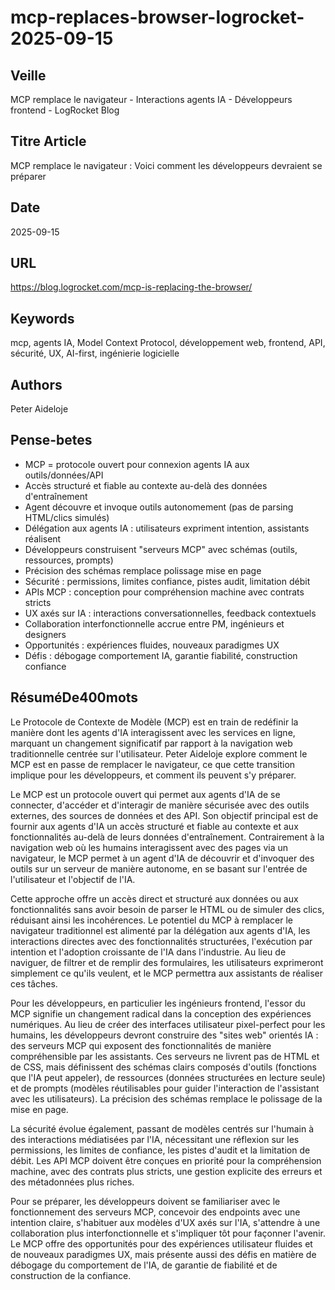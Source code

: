 # mcp-replaces-browser-logrocket-2025-09-15
## Veille
MCP remplace le navigateur - Interactions agents IA - Développeurs frontend - LogRocket Blog
## Titre Article
MCP remplace le navigateur : Voici comment les développeurs devraient se préparer
## Date
2025-09-15
## URL
https://blog.logrocket.com/mcp-is-replacing-the-browser/
## Keywords
mcp, agents IA, Model Context Protocol, développement web, frontend, API, sécurité, UX, AI-first, ingénierie logicielle
## Authors
Peter Aideloje
## Pense-betes
- MCP = protocole ouvert pour connexion agents IA aux outils/données/API
- Accès structuré et fiable au contexte au-delà des données d'entraînement
- Agent découvre et invoque outils autonomement (pas de parsing HTML/clics simulés)
- Délégation aux agents IA : utilisateurs expriment intention, assistants réalisent
- Développeurs construisent "serveurs MCP" avec schémas (outils, ressources, prompts)
- Précision des schémas remplace polissage mise en page
- Sécurité : permissions, limites confiance, pistes audit, limitation débit
- APIs MCP : conception pour compréhension machine avec contrats stricts
- UX axés sur IA : interactions conversationnelles, feedback contextuels
- Collaboration interfonctionnelle accrue entre PM, ingénieurs et designers
- Opportunités : expériences fluides, nouveaux paradigmes UX
- Défis : débogage comportement IA, garantie fiabilité, construction confiance
## RésuméDe400mots
Le Protocole de Contexte de Modèle (MCP) est en train de redéfinir la manière dont les agents d'IA interagissent avec les services en ligne, marquant un changement significatif par rapport à la navigation web traditionnelle centrée sur l'utilisateur. Peter Aideloje explore comment le MCP est en passe de remplacer le navigateur, ce que cette transition implique pour les développeurs, et comment ils peuvent s'y préparer.

Le MCP est un protocole ouvert qui permet aux agents d'IA de se connecter, d'accéder et d'interagir de manière sécurisée avec des outils externes, des sources de données et des API. Son objectif principal est de fournir aux agents d'IA un accès structuré et fiable au contexte et aux fonctionnalités au-delà de leurs données d'entraînement. Contrairement à la navigation web où les humains interagissent avec des pages via un navigateur, le MCP permet à un agent d'IA de découvrir et d'invoquer des outils sur un serveur de manière autonome, en se basant sur l'entrée de l'utilisateur et l'objectif de l'IA.

Cette approche offre un accès direct et structuré aux données ou aux fonctionnalités sans avoir besoin de parser le HTML ou de simuler des clics, réduisant ainsi les incohérences. Le potentiel du MCP à remplacer le navigateur traditionnel est alimenté par la délégation aux agents d'IA, les interactions directes avec des fonctionnalités structurées, l'exécution par intention et l'adoption croissante de l'IA dans l'industrie. Au lieu de naviguer, de filtrer et de remplir des formulaires, les utilisateurs exprimeront simplement ce qu'ils veulent, et le MCP permettra aux assistants de réaliser ces tâches.

Pour les développeurs, en particulier les ingénieurs frontend, l'essor du MCP signifie un changement radical dans la conception des expériences numériques. Au lieu de créer des interfaces utilisateur pixel-perfect pour les humains, les développeurs devront construire des "sites web" orientés IA : des serveurs MCP qui exposent des fonctionnalités de manière compréhensible par les assistants. Ces serveurs ne livrent pas de HTML et de CSS, mais définissent des schémas clairs composés d'outils (fonctions que l'IA peut appeler), de ressources (données structurées en lecture seule) et de prompts (modèles réutilisables pour guider l'interaction de l'assistant avec les utilisateurs). La précision des schémas remplace le polissage de la mise en page.

La sécurité évolue également, passant de modèles centrés sur l'humain à des interactions médiatisées par l'IA, nécessitant une réflexion sur les permissions, les limites de confiance, les pistes d'audit et la limitation de débit. Les API MCP doivent être conçues en priorité pour la compréhension machine, avec des contrats plus stricts, une gestion explicite des erreurs et des métadonnées plus riches.

Pour se préparer, les développeurs doivent se familiariser avec le fonctionnement des serveurs MCP, concevoir des endpoints avec une intention claire, s'habituer aux modèles d'UX axés sur l'IA, s'attendre à une collaboration plus interfonctionnelle et s'impliquer tôt pour façonner l'avenir. Le MCP offre des opportunités pour des expériences utilisateur fluides et de nouveaux paradigmes UX, mais présente aussi des défis en matière de débogage du comportement de l'IA, de garantie de fiabilité et de construction de la confiance.
